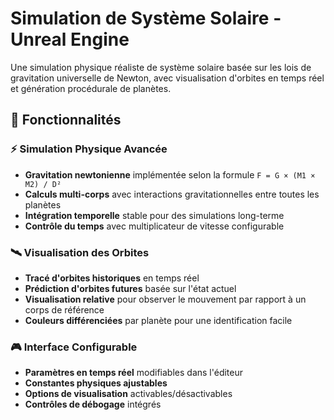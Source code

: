 # Simulation de Système Solaire - Unreal Engine

Une simulation physique réaliste de système solaire basée sur les lois de gravitation universelle de Newton, avec visualisation d'orbites en temps réel et génération procédurale de planètes.

## 🌌 Fonctionnalités

### ⚡ Simulation Physique Avancée
- **Gravitation newtonienne** implémentée selon la formule `F = G × (M1 × M2) / D²`
- **Calculs multi-corps** avec interactions gravitationnelles entre toutes les planètes
- **Intégration temporelle** stable pour des simulations long-terme
- **Contrôle du temps** avec multiplicateur de vitesse configurable

### 🛰️ Visualisation des Orbites
- **Tracé d'orbites historiques** en temps réel
- **Prédiction d'orbites futures** basée sur l'état actuel
- **Visualisation relative** pour observer le mouvement par rapport à un corps de référence
- **Couleurs différenciées** par planète pour une identification facile

### 🎮 Interface Configurable
- **Paramètres en temps réel** modifiables dans l'éditeur
- **Constantes physiques ajustables**
- **Options de visualisation** activables/désactivables
- **Contrôles de débogage** intégrés
